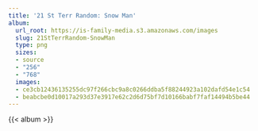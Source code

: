 ```yaml
---
title: '21 St Terr Random: Snow Man'
album:
  url_root: https://is-family-media.s3.amazonaws.com/images
  slug: 21StTerrRandom-SnowMan
  type: png
  sizes:
  - source
  - "256"
  - "768"
  images:
  - ce3cb12436135255dc97f266cbc9a8c0266ddba5f88244923a102dafd54e1c54
  - beabcbe0d10017a293d37e3917e62c2d6d75bf7d10166babf7faf14494b5be44
---
```

{{< album >}}
